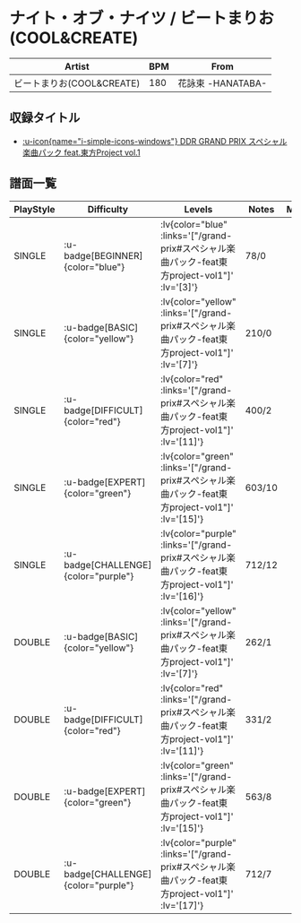 # ナイト・オブ・ナイツ / ビートまりお(COOL&CREATE)

|Artist|BPM|From|
|------|---|----|
|ビートまりお(COOL&CREATE)|180|花詠束 -HANATABA-|

## 収録タイトル

- [ :u-icon{name="i-simple-icons-windows"} DDR GRAND PRIX スペシャル楽曲パック feat.東方Project vol.1](/grand-prix#スペシャル楽曲パック-feat東方project-vol1)

## 譜面一覧

|PlayStyle|Difficulty|Levels|Notes|Movie|
|---------|----------|------|-----|-----|
|SINGLE| :u-badge[BEGINNER]{color="blue"} | :lv{color="blue" :links='["/grand-prix#スペシャル楽曲パック-feat東方project-vol1"]' :lv='[3]'} |78/0||
|SINGLE| :u-badge[BASIC]{color="yellow"} | :lv{color="yellow" :links='["/grand-prix#スペシャル楽曲パック-feat東方project-vol1"]' :lv='[7]'} |210/0||
|SINGLE| :u-badge[DIFFICULT]{color="red"} | :lv{color="red" :links='["/grand-prix#スペシャル楽曲パック-feat東方project-vol1"]' :lv='[11]'} |400/2||
|SINGLE| :u-badge[EXPERT]{color="green"} | :lv{color="green" :links='["/grand-prix#スペシャル楽曲パック-feat東方project-vol1"]' :lv='[15]'} |603/10||
|SINGLE| :u-badge[CHALLENGE]{color="purple"} | :lv{color="purple" :links='["/grand-prix#スペシャル楽曲パック-feat東方project-vol1"]' :lv='[16]'} |712/12||
|DOUBLE| :u-badge[BASIC]{color="yellow"} | :lv{color="yellow" :links='["/grand-prix#スペシャル楽曲パック-feat東方project-vol1"]' :lv='[7]'} |262/1||
|DOUBLE| :u-badge[DIFFICULT]{color="red"} | :lv{color="red" :links='["/grand-prix#スペシャル楽曲パック-feat東方project-vol1"]' :lv='[11]'} |331/2||
|DOUBLE| :u-badge[EXPERT]{color="green"} | :lv{color="green" :links='["/grand-prix#スペシャル楽曲パック-feat東方project-vol1"]' :lv='[15]'} |563/8||
|DOUBLE| :u-badge[CHALLENGE]{color="purple"} | :lv{color="purple" :links='["/grand-prix#スペシャル楽曲パック-feat東方project-vol1"]' :lv='[17]'} |712/7||
